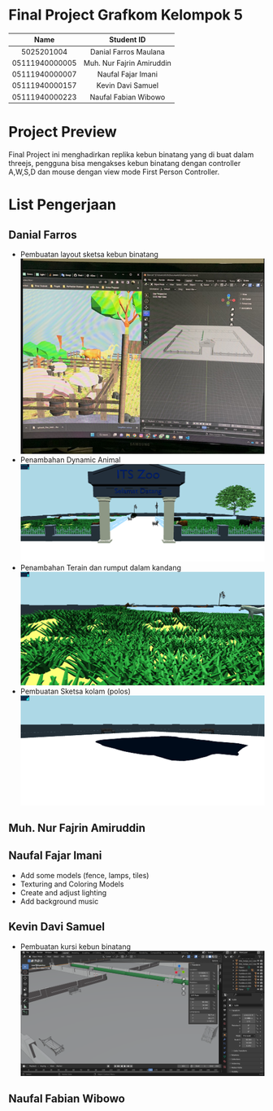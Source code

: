# Final Project Grafkom Kelompok 5 

|Name|Student ID|
|:----------:|:-----------:|
| 5025201004	| Danial Farros Maulana |
| 05111940000005	| Muh. Nur Fajrin Amiruddin |
| 05111940000007	| Naufal Fajar Imani |
| 05111940000157	| Kevin Davi Samuel |
| 05111940000223	| Naufal Fabian Wibowo |

# Project Preview #
Final Project ini menghadirkan replika kebun binatang yang di buat dalam threejs, pengguna bisa mengakses kebun binatang dengan controller A,W,S,D dan mouse dengan view mode First Person Controller.

# List Pengerjaan #
## Danial Farros ##
- Pembuatan layout sketsa kebun binatang
    ![Gambar1](./Dokumentasi/gambar1.png)
- Penambahan Dynamic Animal
    ![Gambar2](./Dokumentasi/Gambar2.png)
- Penambahan Terain dan rumput dalam kandang
    ![Gambar3](./Dokumentasi/Gambar3.png)
- Pembuatan Sketsa kolam (polos)
    ![Gamber4](./Dokumentasi/Gambar4.png)
## Muh. Nur Fajrin Amiruddin ##

## Naufal Fajar Imani ##
- Add some models (fence, lamps, tiles)
- Texturing and Coloring Models
- Create and adjust lighting
- Add background music

## Kevin Davi Samuel ##
- Pembuatan kursi kebun binatang
    ![Gambar5](./Dokumentasi/Gambar5.png)
## Naufal Fabian Wibowo ##
